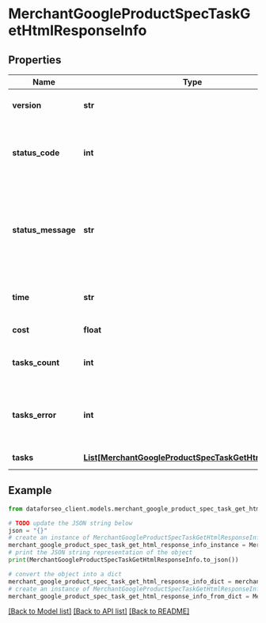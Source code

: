 # MerchantGoogleProductSpecTaskGetHtmlResponseInfo


## Properties

Name | Type | Description | Notes
------------ | ------------- | ------------- | -------------
**version** | **str** | the current version of the API | [optional] 
**status_code** | **int** | general status code you can find the full list of the response codes here | [optional] 
**status_message** | **str** | general informational message you can find the full list of general informational messages here | [optional] 
**time** | **str** | total execution time, seconds | [optional] 
**cost** | **float** | total tasks cost, USD | [optional] 
**tasks_count** | **int** | the number of tasks in the tasks array | [optional] 
**tasks_error** | **int** | the number of tasks in the tasks array returned with an error | [optional] 
**tasks** | [**List[MerchantGoogleProductSpecTaskGetHtmlTaskInfo]**](MerchantGoogleProductSpecTaskGetHtmlTaskInfo.md) | array of tasks | [optional] 

## Example

```python
from dataforseo_client.models.merchant_google_product_spec_task_get_html_response_info import MerchantGoogleProductSpecTaskGetHtmlResponseInfo

# TODO update the JSON string below
json = "{}"
# create an instance of MerchantGoogleProductSpecTaskGetHtmlResponseInfo from a JSON string
merchant_google_product_spec_task_get_html_response_info_instance = MerchantGoogleProductSpecTaskGetHtmlResponseInfo.from_json(json)
# print the JSON string representation of the object
print(MerchantGoogleProductSpecTaskGetHtmlResponseInfo.to_json())

# convert the object into a dict
merchant_google_product_spec_task_get_html_response_info_dict = merchant_google_product_spec_task_get_html_response_info_instance.to_dict()
# create an instance of MerchantGoogleProductSpecTaskGetHtmlResponseInfo from a dict
merchant_google_product_spec_task_get_html_response_info_from_dict = MerchantGoogleProductSpecTaskGetHtmlResponseInfo.from_dict(merchant_google_product_spec_task_get_html_response_info_dict)
```
[[Back to Model list]](../README.md#documentation-for-models) [[Back to API list]](../README.md#documentation-for-api-endpoints) [[Back to README]](../README.md)



